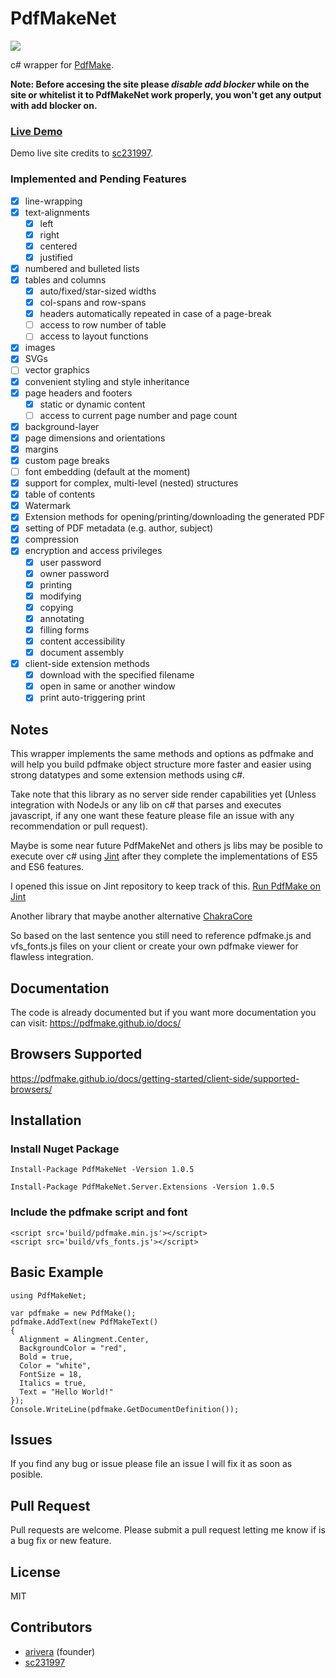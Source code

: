# PdfMakeNet
<p>
    <a href="https://www.nuget.org/packages/PdfMakeNet">
         <img src="https://buildstats.info/nuget/PdfMakeNet?v=1.0.5" />
     </a>
</p>

c# wrapper for [PdfMake](http://pdfmake.org/#/).

<b>Note: Before accesing the site please <i>disable add blocker</i> while on the site or whitelist it to PdfMakeNet work properly, you won't get any output with add blocker on.</b>

### [Live Demo](https://sc231997.github.io/PdfMakeNet/)

Demo live site credits to [sc231997](https://github.com/sc231997).

### Implemented and Pending Features

* [x] line-wrapping
* [x] text-alignments
  * [x] left
  * [x] right
  * [x] centered
  * [x] justified
* [x] numbered and bulleted lists
* [x] tables and columns
  *  [x] auto/fixed/star-sized widths
  *  [x] col-spans and row-spans
  *  [x] headers automatically repeated in case of a page-break
  *  [ ] access to row number of table
  *  [ ] access to layout functions
* [x] images
* [x] SVGs
* [ ] vector graphics
* [x] convenient styling and style inheritance
* [x] page headers and footers
  * [x] static or dynamic content
  * [ ] access to current page number and page count
* [x] background-layer
* [x] page dimensions and orientations
* [x] margins
* [x] custom page breaks
* [ ] font embedding (default at the moment)
* [x] support for complex, multi-level (nested) structures
* [x] table of contents
* [x] Watermark
* [x] Extension methods for opening/printing/downloading the generated PDF
* [x] setting of PDF metadata (e.g. author, subject)
* [x] compression
* [x] encryption and access privileges
  * [x] user password
  * [x] owner password
  * [x] printing
  * [x] modifying
  * [x] copying
  * [x] annotating
  * [x] filling forms
  * [x] content accessibility
  * [x] document assembly
* [x] client-side extension methods
  * [x] download with the specified filename
  * [x] open in same or another window
  * [x] print auto-triggering print

## Notes

This wrapper implements the same methods and options as pdfmake and will help you build pdfmake object structure more faster and easier using strong datatypes and some extension methods using c#.

Take note that this library as no server side render capabilities yet (Unless integration with NodeJs or any lib on c# that parses and executes javascript, if any one want these feature please file an issue with any recommendation or pull request).

Maybe is some near future PdfMakeNet and others js libs may be posible to execute over c# using [Jint](https://github.com/sebastienros/jint) after they complete the implementations of ES5 and ES6 features.

I opened this issue on Jint repository to keep track of this. [Run PdfMake on Jint](https://github.com/sebastienros/jint/issues/609)

Another library that maybe another alternative [ChakraCore](https://github.com/microsoft/ChakraCore)

So based on the last sentence you still need to reference pdfmake.js and vfs_fonts.js files on your client or create your own pdfmake viewer for flawless integration.

## Documentation

The code is already documented but if you want more documentation you can visit: https://pdfmake.github.io/docs/

## Browsers Supported

https://pdfmake.github.io/docs/getting-started/client-side/supported-browsers/

## Installation

### Install Nuget Package 

```
Install-Package PdfMakeNet -Version 1.0.5
```
```
Install-Package PdfMakeNet.Server.Extensions -Version 1.0.5
```

### Include the pdfmake script and font

```
<script src='build/pdfmake.min.js'></script>
<script src='build/vfs_fonts.js'></script>
```

## Basic Example

```
using PdfMakeNet;

var pdfmake = new PdfMake();
pdfmake.AddText(new PdfMakeText() 
{ 
  Alignment = Alingment.Center,
  BackgroundColor = "red",
  Bold = true,
  Color = "white",
  FontSize = 18,
  Italics = true,
  Text = "Hello World!"
});
Console.WriteLine(pdfmake.GetDocumentDefinition());
```

## Issues

If you find any bug or issue please file an issue I will fix it as soon as posible.

## Pull Request

Pull requests are welcome. Please submit a pull request letting me know if is a bug fix or new feature.

## License
MIT

## Contributors
- [arivera](https://github.com/arivera12) (founder)
- [sc231997](https://github.com/sc231997)
